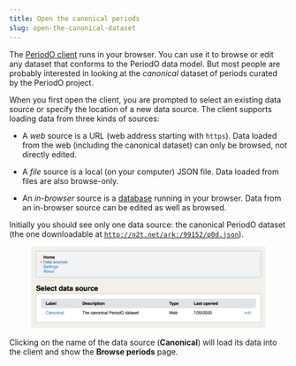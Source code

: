 ```yaml
---
title: Open the canonical periods
slug: open-the-canonical-dataset
---
```


The [PeriodO client](https://client.perio.do) runs in your browser. You can use it to browse or edit any dataset that conforms to the PeriodO data model. But most people are probably interested in looking at the *canonical* dataset of periods curated by the PeriodO project.

When you first open the client, you are prompted to select an existing data source or specify the location of a new data source. The client supports loading data from three kinds of sources:

  * A *web* source is a URL (web address starting with `https`). Data loaded from the web (including the canonical dataset) can only be browsed, not directly edited.
  
  * A *file* source is a local (on your computer) JSON file. Data loaded from files are also browse-only.
  
  * An *in-browser* source is a [database](#create-or-edit) running in your browser. Data from an in-browser source can be edited as well as browsed.

Initially you should see only one data source: the canonical PeriodO dataset (the one downloadable at [`http://n2t.net/ark:/99152/p0d.json`](http://n2t.net/ark:/99152/p0d.json)).

<figure>
<img class="screenshot"
     src="/images/select-data-source.png"
     alt="Selecting a data source"
     width="800">
<figcaption>

</figcaption>
</figure>

Clicking on the name of the data source (**Canonical**) will load its data into the client and show the **Browse periods** page.

